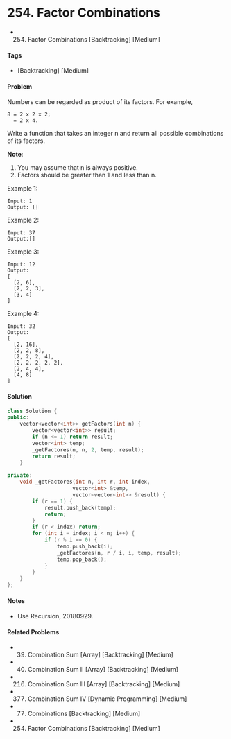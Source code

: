 # 254. Factor Combinations
- 254. Factor Combinations [Backtracking] [Medium]

#### Tags
- [Backtracking] [Medium]

#### Problem
Numbers can be regarded as product of its factors. For example,

    8 = 2 x 2 x 2;
      = 2 x 4.

Write a function that takes an integer n and return all possible combinations of its factors.

**Note**:

1. You may assume that n is always positive.
2. Factors should be greater than 1 and less than n.

Example 1:

    Input: 1
    Output: []

Example 2:

    Input: 37
    Output:[]

Example 3:

    Input: 12
    Output:
    [
      [2, 6],
      [2, 2, 3],
      [3, 4]
    ]

Example 4:

    Input: 32
    Output:
    [
      [2, 16],
      [2, 2, 8],
      [2, 2, 2, 4],
      [2, 2, 2, 2, 2],
      [2, 4, 4],
      [4, 8]
    ]

#### Solution
``` C++
class Solution {
public:
    vector<vector<int>> getFactors(int n) {
        vector<vector<int>> result;
        if (n <= 1) return result;
        vector<int> temp;
        _getFactores(n, n, 2, temp, result);
        return result;
    }
    
private:
    void _getFactores(int n, int r, int index, 
                     vector<int> &temp, 
                     vector<vector<int>> &result) {
        if (r == 1) {
            result.push_back(temp);
            return;
        }
        if (r < index) return;
        for (int i = index; i < n; i++) {
            if (r % i == 0) {
                temp.push_back(i);
                _getFactores(n, r / i, i, temp, result);
                temp.pop_back();
            }
        }
    }
};
```

#### Notes
- Use Recursion, 20180929.

#### Related Problems
- 39. Combination Sum [Array] [Backtracking] [Medium]
- 40. Combination Sum II [Array] [Backtracking] [Medium]
- 216. Combination Sum III [Array] [Backtracking] [Medium]
- 377. Combination Sum IV [Dynamic Programming] [Medium]
- 77. Combinations [Backtracking] [Medium]
- 254. Factor Combinations [Backtracking] [Medium]
